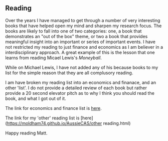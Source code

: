 ## Reading

Over the years I have managed to get through a number of very interesting books that have helped open my mind and sharpen my research focus. The books are likely to fall into one of two categories: one, a book that demonstrates an "out of the box" theme, or two a book that provides meaningful insight into an important or series of important events. I have not restricted my reading to just finance and economics as I am believer in a interdisciplinary approach. A great example of this is the lesson that one learns from reading Micael Lewis's _Moneyball_.

While on Michael Lewis, I have not added any of his because books to my list for the simple reason that they are all complusory reading.

I am have broken my reading list into an economics and finanace, and an other 'list'. I do not provide a detailed review of each book but rather provide a 20 second elevator pitch as to why I think you should read the book, and what I got out of it.
 
The link for economics and finance list is [here](https://moldham74.github.io/AussieCAS/eandfreading.html).

The link for my 'other' reading list is [here](https://moldham74.github.io/AussieCAS/other reading.html)

Happy reading Matt.

 
